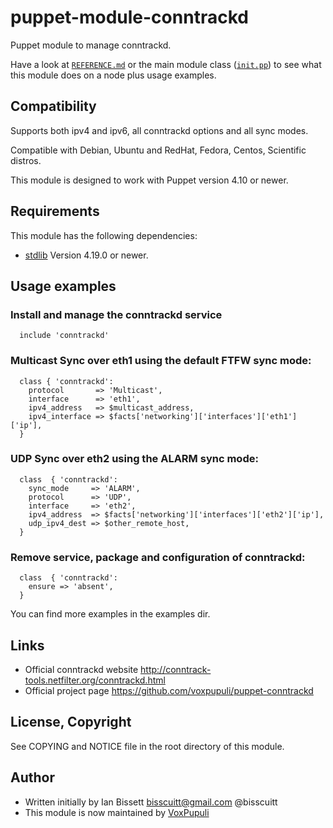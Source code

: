 # puppet-module-conntrackd

Puppet module to manage conntrackd.

Have a look at [`REFERENCE.md`](REFERENCE.md) or the main module class
([`init.pp`](manifests/init.pp)) to see what this module does on a node plus
usage examples.

## Compatibility

Supports both ipv4 and ipv6, all conntrackd options and all sync modes.

Compatible with Debian, Ubuntu and RedHat, Fedora, Centos, Scientific distros.

This module is designed to work with Puppet version 4.10 or newer.

## Requirements

This module has the following dependencies:

* [stdlib](https://forge.puppet.com/puppetlabs/stdlib)
  Version 4.19.0 or newer.

## Usage examples

### Install and manage the conntrackd service

```
  include 'conntrackd'
```

### Multicast Sync over eth1 using the default FTFW sync mode:

```
  class { 'conntrackd':
    protocol       => 'Multicast',
    interface      => 'eth1',
    ipv4_address   => $multicast_address,
    ipv4_interface => $facts['networking']['interfaces']['eth1']['ip'],
  }
```

### UDP Sync over eth2 using the ALARM sync mode:

```
  class  { 'conntrackd':
    sync_mode     => 'ALARM',
    protocol      => 'UDP',
    interface     => 'eth2',
    ipv4_address  => $facts['networking']['interfaces']['eth2']['ip'],
    udp_ipv4_dest => $other_remote_host,
  }
```

### Remove service, package and configuration of conntrackd:

```
  class  { 'conntrackd':
    ensure => 'absent',
  }
```

You can find more examples in the examples dir.

## Links

* Official conntrackd website <http://conntrack-tools.netfilter.org/conntrackd.html>
* Official project page <https://github.com/voxpupuli/puppet-conntrackd>

## License, Copyright

See COPYING and NOTICE file in the root directory of this module.

## Author

* Written initially by Ian Bissett <bisscuitt@gmail.com> @bisscuitt
* This module is now maintained by [VoxPupuli](https://voxpupuli.org)
